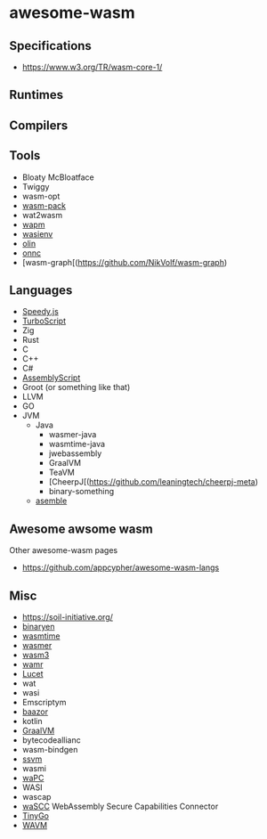 # awesome-wasm

## Specifications
- https://www.w3.org/TR/wasm-core-1/

## Runtimes

## Compilers


## Tools
- Bloaty McBloatface
- Twiggy
- wasm-opt
- [wasm-pack](https://github.com/rustwasm/wasm-pack)
- wat2wasm
- [wapm](https://madewithwebassembly.com/showcase/wapm/)
- [wasienv](https://github.com/wasienv/wasienv)
- [olin](https://github.com/Xe/olin)
- [onnc](https://github.com/ONNC/onnc-wasm)
- [wasm-graph[(https://github.com/NikVolf/wasm-graph)

## Languages
- [Speedy.js](https://github.com/MichaReiser/speedy.js)
- [TurboScript](https://github.com/01alchemist/TurboScript)
- Zig
- Rust
- C
- C++
- C#
- [AssemblyScript](https://www.assemblyscript.org)
- Groot (or something like that)
- LLVM
- GO
- JVM
  - Java
    - wasmer-java
    - wasmtime-java
    - jwebassembly
    - GraalVM
    - TeaVM
    - [CheerpJ[(https://github.com/leaningtech/cheerpj-meta)
    - binary-something
  - [asemble](https://github.com/cretz/asmble) 

## Awesome awsome wasm
Other awesome-wasm pages
- https://github.com/appcypher/awesome-wasm-langs

## Misc
- https://soil-initiative.org/
- [binaryen](https://github.com/WebAssembly/binaryen)
- [wasmtime](https://wasmtime.dev/)
- [wasmer](https://wasmer.io/)
- [wasm3](https://github.com/wasm3/wasm3)
- [wamr](https://github.com/bytecodealliance/wasm-micro-runtime)
- [Lucet](https://github.com/bytecodealliance/lucet)
- wat
- wasi
- Emscriptym
- [baazor](https://dotnet.microsoft.com/apps/aspnet/web-apps/blazor)
- kotlin
- [GraalVM](https://www.graalvm.org/reference-manual/wasm/)
- bytecodeallianc
- wasm-bindgen
- [ssvm](https://github.com/second-state/SSVM)
- wasmi
- [waPC](https://github.com/wapc)
- WASI
- wascap
- [waSCC](https://wascc.dev) WebAssembly Secure Capabilities Connector
- [TinyGo](https://madewithwebassembly.com/showcase/tinygo)
- [WAVM](https://github.com/WAVM/WAVM)
